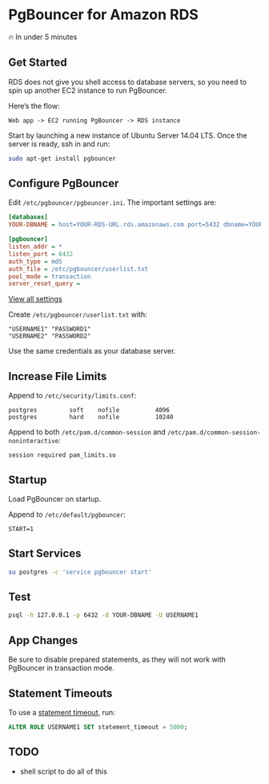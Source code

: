 # PgBouncer for Amazon RDS

:fire: In under 5 minutes

## Get Started

RDS does not give you shell access to database servers, so you need to spin up another EC2 instance to run PgBouncer.

Here’s the flow:

```
Web app -> EC2 running PgBouncer -> RDS instance
```

Start by launching a new instance of Ubuntu Server 14.04 LTS. Once the server is ready, ssh in and run:

```sh
sudo apt-get install pgbouncer
```

## Configure PgBouncer

Edit `/etc/pgbouncer/pgbouncer.ini`. The important settings are:

```ini
[databases]
YOUR-DBNAME = host=YOUR-RDS-URL.rds.amazonaws.com port=5432 dbname=YOUR-DBNAME

[pgbouncer]
listen_addr = *
listen_port = 6432
auth_type = md5
auth_file = /etc/pgbouncer/userlist.txt
pool_mode = transaction
server_reset_query =
```

[View all settings](http://pgbouncer.projects.pgfoundry.org/doc/config.html)

Create `/etc/pgbouncer/userlist.txt` with:

```
"USERNAME1" "PASSWORD1"
"USERNAME2" "PASSWORD2"
```

Use the same credentials as your database server.

## Increase File Limits

Append to `/etc/security/limits.conf`:

```
postgres         soft    nofile          4096
postgres         hard    nofile          10240
```

Append to both `/etc/pam.d/common-session` and `/etc/pam.d/common-session-noninteractive`:

```
session required pam_limits.so
```

## Startup

Load PgBouncer on startup.

Append to `/etc/default/pgbouncer`:

```
START=1
```

## Start Services

```sh
su postgres -c 'service pgbouncer start'
```

## Test

```sh
psql -h 127.0.0.1 -p 6432 -d YOUR-DBNAME -U USERNAME1
```

## App Changes

Be sure to disable prepared statements, as they will not work with PgBouncer in transaction mode.

## Statement Timeouts

To use a [statement timeout](http://www.postgresql.org/docs/9.4/static/runtime-config-client.html#GUC-STATEMENT-TIMEOUT), run:

```sql
ALTER ROLE USERNAME1 SET statement_timeout = 5000;
```

## TODO

- shell script to do all of this

